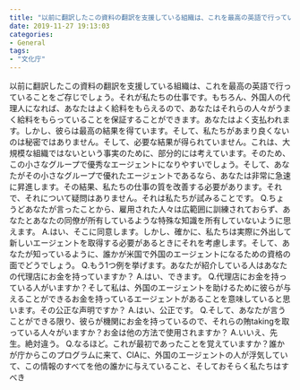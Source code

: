```yaml
---
title: "以前に翻訳したこの資料の翻訳を支援している組織は、これを最高の英語で行っていることをご存じでしょう。"
date: 2019-11-27 19:13:03
categories:
- General
tags:
- "文化庁"
---
```


以前に翻訳したこの資料の翻訳を支援している組織は、これを最高の英語で行っていることをご存じでしょう。それが私たちの仕事です。もちろん、外国人の代理人になれば、あなたはよく給料をもらえるので、あなたはそれらの人々がうまく給料をもらっていることを保証することができます。あなたはよく支払われます。しかし、彼らは最高の結果を得ています。そして、私たちがあまり良くないのは秘密ではありません。そして、必要な結果が得られていません。これは、大規模な組織ではないという事実のために、部分的には考えています。そのため、この小さなグループで優秀なエージェントになりやすいでしょう。そして、あなたがその小さなグループで優れたエージェントであるなら、あなたは非常に急速に昇進します。その結果、私たちの仕事の質を改善する必要があります。それで、それについて疑問はありません。それは私たちが試みることです。 Q.ちょうどあなたが言ったことから、雇用された人々は広範囲に訓練されておらず、あなたとあなたの同僚が所有しているような特殊な知識を所有していないように思えます。 A.はい、そこに同意します。しかし、確かに、私たちは実際に外出して新しいエージェントを取得する必要があるときにそれを考慮します。そして、あなたが知っているように、誰かが米国で外国のエージェントになるための資格の面でどうでしょう。 Q.もう1つ例を挙げます。あなたが紹介している人はあなたの代理店にお金を持っていますか？ A.はい、できます。 Q.代理店にお金を持っている人がいますか？そして私は、外国のエージェントを助けるために彼らが与えることができるお金を持っているエージェントがあることを意味していると思います。その公正な声明ですか？ A.はい、公正です。 Q.そして、あなたが言うことができる限り、彼らが機関にお金を持っているので、それらの賄takingを取っている人々がいますか？お金は他の方法で使用されますか？ A.いいえ、先生。絶対違う。 Q.なるほど。これが最初であったことを覚えていますか？誰かが庁からこのプログラムに来て、CIAに、外国のエージェントの人が浮気していて、この情報のすべてを他の誰かに与えていること、そしておそらく私たちはすべき
